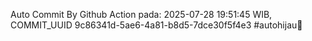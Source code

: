 Auto Commit By Github Action pada: 2025-07-28 19:51:45 WIB, COMMIT_UUID 9c86341d-5ae6-4a81-b8d5-7dce30f5f4e3 #autohijau🗿
